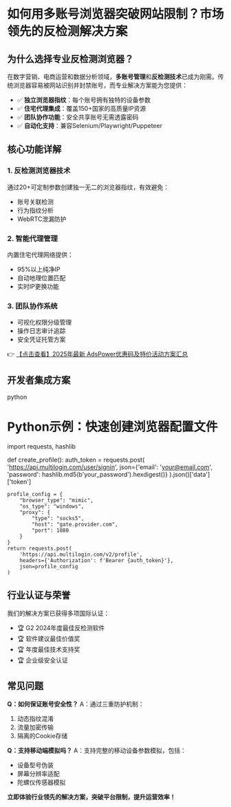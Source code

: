 # 如何用多账号浏览器突破网站限制？市场领先的反检测解决方案

## 为什么选择专业反检测浏览器？

在数字营销、电商运营和数据分析领域，**多账号管理**和**反检测技术**已成为刚需。传统浏览器容易被网站识别并封禁账号，而专业解决方案能为您提供：

- ✅ **独立浏览器指纹**：每个账号拥有独特的设备参数
- ✅ **住宅代理集成**：覆盖150+国家的高质量IP资源
- ✅ **团队协作功能**：安全共享账号无需透露密码
- ✅ **自动化支持**：兼容Selenium/Playwright/Puppeteer

## 核心功能详解

### 1. 反检测浏览器技术
通过20+可定制参数创建独一无二的浏览器指纹，有效避免：
- 账号关联检测
- 行为指纹分析
- WebRTC泄漏防护

### 2. 智能代理管理
内置住宅代理网络提供：
- 95%以上纯净IP
- 自动地理位置匹配
- 实时IP更换功能

### 3. 团队协作系统
- 可视化权限分级管理
- 操作日志审计追踪
- 安全凭证托管方案

👉 [【点击查看】2025年最新 AdsPower优惠码及特价活动方案汇总](https://bit.ly/adspower_free)

## 开发者集成方案

python
# Python示例：快速创建浏览器配置文件
import requests, hashlib

def create_profile():
    auth_token = requests.post(
        'https://api.multilogin.com/user/signin',
        json={'email': 'your@email.com', 'password': hashlib.md5(b'your_password').hexdigest()}
    ).json()['data']['token']
    
    profile_config = {
        "browser_type": "mimic",
        "os_type": "windows",
        "proxy": {
            "type": "socks5",
            "host": "gate.provider.com",
            "port": 1080
        }
    }
    return requests.post(
        'https://api.multilogin.com/v2/profile',
        headers={'Authorization': f'Bearer {auth_token}'},
        json=profile_config
    )

## 行业认证与荣誉

我们的解决方案已获得多项国际认证：

- 🏆 G2 2024年度最佳反检测软件
- 🏆 软件建议最佳价值奖
- 🏆 年度最佳技术支持奖
- 🏆 企业级安全认证

## 常见问题

**Q：如何保证账号安全性？**
A：通过三重防护机制：
1. 动态指纹混淆
2. 流量加密传输
3. 隔离的Cookie存储

**Q：支持移动端模拟吗？**
A：支持完整的移动设备参数模拟，包括：
- 设备型号伪装
- 屏幕分辨率适配
- 陀螺仪传感器模拟

**立即体验行业领先的解决方案，突破平台限制，提升运营效率！**